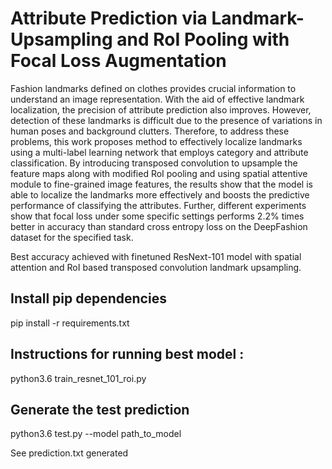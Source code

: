 # Attribute Prediction via Landmark-Upsampling and RoI Pooling with Focal Loss Augmentation

Fashion landmarks defined on clothes provides crucial information to understand an image representation. With the aid of effective landmark localization, the precision of attribute prediction also improves. However, detection of these landmarks is difficult due to the presence of variations in human poses and background clutters. Therefore, to address these problems, this work proposes method to effectively localize landmarks using a multi-label learning network that employs category and attribute classification. By introducing transposed convolution to upsample the feature maps along with modified RoI pooling and using spatial attentive module to fine-grained image features, the results show that the model is able to localize the landmarks more effectively and boosts the predictive performance of classifying the attributes. Further, different experiments show that focal loss under some specific settings performs 2.2% times better in accuracy than standard cross entropy loss on the DeepFashion dataset for the specified task.


Best accuracy achieved with finetuned ResNext-101 model with spatial attention and RoI based transposed convolution landmark upsampling.

## Install pip dependencies

pip install -r requirements.txt

## Instructions for running best model :

python3.6 train_resnet_101_roi.py

## Generate the test prediction

python3.6 test.py --model path_to_model

See prediction.txt generated
